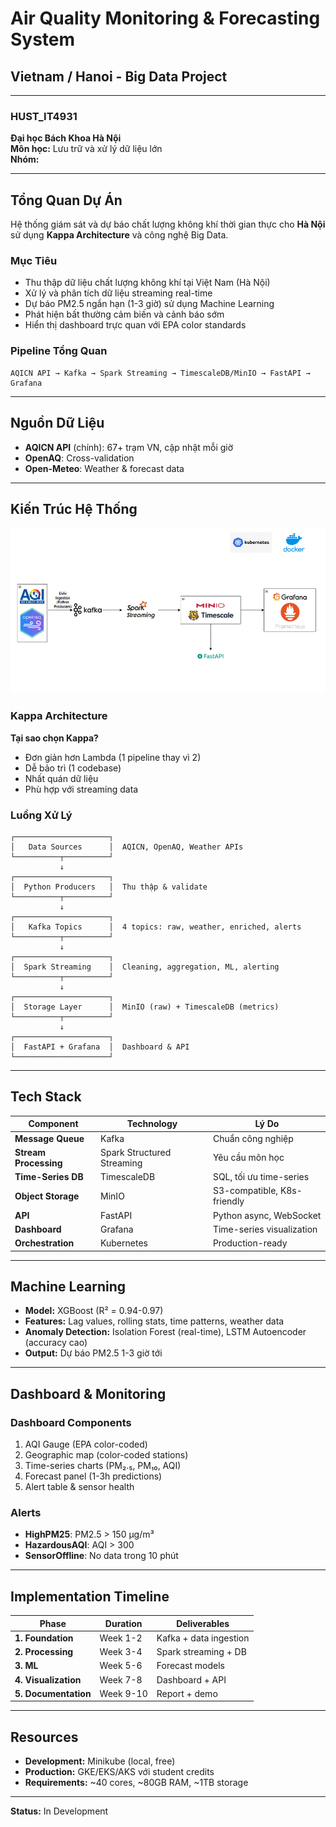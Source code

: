 # Air Quality Monitoring & Forecasting System
## Vietnam / Hanoi - Big Data Project

---

### HUST_IT4931
**Đại học Bách Khoa Hà Nội**  
**Môn học:** Lưu trữ và xử lý dữ liệu lớn  
**Nhóm:** 

---

## Tổng Quan Dự Án

Hệ thống giám sát và dự báo chất lượng không khí thời gian thực cho **Hà Nội** sử dụng **Kappa Architecture** và công nghệ Big Data.

### Mục Tiêu
- Thu thập dữ liệu chất lượng không khí tại Việt Nam (Hà Nội)
- Xử lý và phân tích dữ liệu streaming real-time
- Dự báo PM2.5 ngắn hạn (1-3 giờ) sử dụng Machine Learning
- Phát hiện bất thường cảm biến và cảnh báo sớm
- Hiển thị dashboard trực quan với EPA color standards

### Pipeline Tổng Quan
```
AQICN API → Kafka → Spark Streaming → TimescaleDB/MinIO → FastAPI → Grafana
```

---

## Nguồn Dữ Liệu

- **AQICN API** (chính): 67+ trạm VN, cập nhật mỗi giờ 
- **OpenAQ**: Cross-validation 
- **Open-Meteo**: Weather & forecast data 

---

## Kiến Trúc Hệ Thống
![Kiến trúc hệ thống](./img/architecture.png)

### Kappa Architecture

**Tại sao chọn Kappa?**
- Đơn giản hơn Lambda (1 pipeline thay vì 2)
- Dễ bảo trì (1 codebase)
- Nhất quán dữ liệu
- Phù hợp với streaming data

### Luồng Xử Lý

```
┌─────────────────────┐
│   Data Sources      │  AQICN, OpenAQ, Weather APIs
└──────────┬──────────┘
           ↓
┌─────────────────────┐
│  Python Producers   │  Thu thập & validate
└──────────┬──────────┘
           ↓
┌─────────────────────┐
│   Kafka Topics      │  4 topics: raw, weather, enriched, alerts
└──────────┬──────────┘
           ↓
┌─────────────────────┐
│  Spark Streaming    │  Cleaning, aggregation, ML, alerting
└──────────┬──────────┘
           ↓
┌─────────────────────┐
│  Storage Layer      │  MinIO (raw) + TimescaleDB (metrics)
└──────────┬──────────┘
           ↓
┌─────────────────────┐
│  FastAPI + Grafana  │  Dashboard & API
└─────────────────────┘
```

---

## Tech Stack

| Component | Technology | Lý Do |
|-----------|-----------|-------|
| **Message Queue** | Kafka | Chuẩn công nghiệp |
| **Stream Processing** | Spark Structured Streaming | Yêu cầu môn học |
| **Time-Series DB** | TimescaleDB | SQL, tối ưu time-series |
| **Object Storage** | MinIO | S3-compatible, K8s-friendly |
| **API** | FastAPI | Python async, WebSocket |
| **Dashboard** | Grafana | Time-series visualization |
| **Orchestration** | Kubernetes | Production-ready |

---

## Machine Learning

- **Model:** XGBoost (R² = 0.94-0.97)
- **Features:** Lag values, rolling stats, time patterns, weather data
- **Anomaly Detection:** Isolation Forest (real-time), LSTM Autoencoder (accuracy cao)
- **Output:** Dự báo PM2.5 1-3 giờ tới

---

## Dashboard & Monitoring

### Dashboard Components
1. AQI Gauge (EPA color-coded)
2. Geographic map (color-coded stations)
3. Time-series charts (PM₂.₅, PM₁₀, AQI)
4. Forecast panel (1-3h predictions)
5. Alert table & sensor health

### Alerts
- **HighPM25**: PM2.5 > 150 µg/m³
- **HazardousAQI**: AQI > 300
- **SensorOffline**: No data trong 10 phút

---

## Implementation Timeline

| Phase | Duration | Deliverables |
|-------|----------|--------------|
| **1. Foundation** | Week 1-2 | Kafka + data ingestion |
| **2. Processing** | Week 3-4 | Spark streaming + DB |
| **3. ML** | Week 5-6 | Forecast models |
| **4. Visualization** | Week 7-8 | Dashboard + API |
| **5. Documentation** | Week 9-10 | Report + demo |

---

## Resources

- **Development:** Minikube (local, free)
- **Production:** GKE/EKS/AKS với student credits
- **Requirements:** ~40 cores, ~80GB RAM, ~1TB storage

---

**Status:** In Development